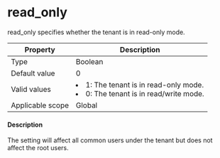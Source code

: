 # read_only

read_only specifies whether the tenant is in read-only mode.

| **Property** | **Description** |
|--------|-----------------------------------------------------------------------------------------------------------------|
| Type | Boolean |
| Default value | 0 |
| Valid values | <li> 1: The tenant is in read-only mode.   <li> 0: The tenant is in read/write mode. |
| Applicable scope | Global |

<main id="notice" type='explain'>
    <h4>Description</h4>
    <p>The setting will affect all common users under the tenant but does not affect the root users. </p>
  </main>
